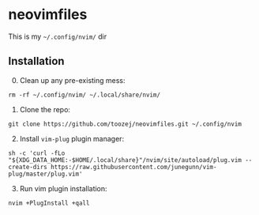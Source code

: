# neovimfiles

This is my `~/.config/nvim/` dir

## Installation
0. Clean up any pre-existing mess:
```
rm -rf ~/.config/nvim/ ~/.local/share/nvim/
```
1. Clone the repo:
```
git clone https://github.com/toozej/neovimfiles.git ~/.config/nvim
```
2. Install `vim-plug` plugin manager:
```
sh -c 'curl -fLo "${XDG_DATA_HOME:-$HOME/.local/share}"/nvim/site/autoload/plug.vim --create-dirs https://raw.githubusercontent.com/junegunn/vim-plug/master/plug.vim'
```
3. Run vim plugin installation:
```
nvim +PlugInstall +qall
```
